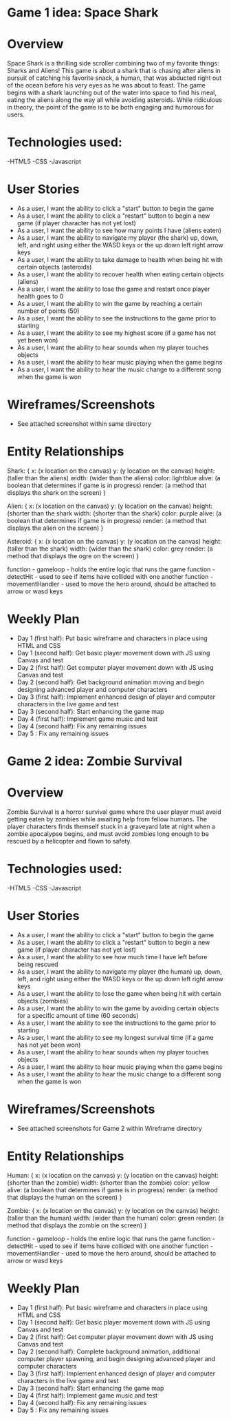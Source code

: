 # Game 1 idea: Space Shark

# Overview
Space Shark is a thrilling side scroller combining two of my favorite things: Sharks and Aliens! This game is about a shark that is chasing after aliens in pursuit of catching his favorite snack, a human, that was abducted right out of the ocean before his very eyes as he was about to feast. The game begins with a shark launching out of the water into space to find his meal, eating the aliens along the way all while avoiding asteroids. While ridiculous in theory, the point of the game is to be both engaging and humorous for users.


# Technologies used:
-HTML5
-CSS
-Javascript

# User Stories
- As a user, I want the ability to click a "start" button to begin the game
- As a user, I want the ability to click a "restart" button to begin a new game (if player character has not yet lost)
- As a user, I want the ability to see how many points I have (aliens eaten)
- As a user, I want the ability to navigate my player (the shark) up, down, left, and right using either the WASD keys or the up down left right arrow keys
- As a user, I want the ability to take damage to health when being hit with certain objects (asteroids)
- As a user, I want the ability to recover health when eating certain objects (aliens)
- As a user, I want the ability to lose the game and restart once player health goes to 0
- As a user, I want the ability to win the game by reaching a certain number of points (50)
- As a user, I want the ability to see the instructions to the game prior to starting
- As a user, I want the ability to see my highest score (if a game has not yet been won)
- As a user, I want the ability to hear sounds when my player touches objects
- As a user, I want the ability to hear music playing when the game begins
- As a user, I want the ability to hear the music change to a different song when the game is won

# Wireframes/Screenshots
- See attached screenshot within same directory

# Entity Relationships
Shark: {
  x: (x location on the canvas)
  y: (y location on the canvas)
  height: (taller than the aliens)
  width: (wider than the aliens)
  color: lightblue
  alive: (a boolean that determines if game is in progress)
  render: (a method that displays the shark on the screen)
}

Alien: {
  x: (x location on the canvas)
  y: (y location on the canvas)
  height: (shorter than the shark
  width: (shorter than the shark)
  color: purple
  alive: (a boolean that determines if game is in progress)
  render: (a method that displays the alien on the screen)
}

Asteroid: {
  x: (x location on the canvas)
  y: (y location on the canvas)
  height: (taller than the shark)
  width: (wider than the shark)
  color: grey
  render: (a method that displays the ogre on the screen)
}

function - gameloop - holds the entire logic that runs the game
function - detectHit - used to see if items have collided with one another
function - movementHandler - used to move the hero around, should be attached to arrow or wasd keys

# Weekly Plan
- Day 1 (first half): Put basic wireframe and characters in place using HTML and CSS
- Day 1 (second half): Get basic player movement down with JS using Canvas and test
- Day 2 (first half): Get computer player movement down with JS using Canvas and test
- Day 2 (second half): Get background animation moving and begin designing advanced player and computer characters
- Day 3 (first half): Implement enhanced design of player and computer characters in the live game and test
- Day 3 (second half): Start enhancing the game map
- Day 4 (first half): Implement game music and test
- Day 4 (second half): Fix any remaining issues
- Day 5 : Fix any remaining issues



# Game 2 idea: Zombie Survival

# Overview
Zombie Survival is a horror survival game where the user player must avoid getting eaten by zombies while awaiting help from fellow humans. The player characters finds themself stuck in a graveyard  late at night when a zombie apocalypse begins, and must avoid zombies long enough to be rescued by a helicopter and flown to safety.

# Technologies used:
-HTML5
-CSS
-Javascript

# User Stories
- As a user, I want the ability to click a "start" button to begin the game
- As a user, I want the ability to click a "restart" button to begin a new game (if player character has not yet lost)
- As a user, I want the ability to see how much time I have left before being rescued
- As a user, I want the ability to navigate my player (the human) up, down, left, and right using either the WASD keys or the up down left right arrow keys
- As a user, I want the ability to lose the game when being hit with certain objects (zombies)
- As a user, I want the ability to win the game by avoiding certain objects for a specific amount of time (60 seconds)
- As a user, I want the ability to see the instructions to the game prior to starting
- As a user, I want the ability to see my longest survival time (if a game has not yet been won)
- As a user, I want the ability to hear sounds when my player touches objects
- As a user, I want the ability to hear music playing when the game begins
- As a user, I want the ability to hear the music change to a different song when the game is won

# Wireframes/Screenshots
- See attached screenshots for Game 2 within Wireframe directory

# Entity Relationships
Human: {
  x: (x location on the canvas)
  y: (y location on the canvas)
  height: (shorter than the zombie)
  width: (shorter than the zombie)
  color: yellow
  alive: (a boolean that determines if game is in progress)
  render: (a method that displays the human on the screen)
}

Zombie: {
  x: (x location on the canvas)
  y: (y location on the canvas)
  height: (taller than the human)
  width: (wider than the human)
  color: green
  render: (a method that displays the zombie on the screen)
}

function - gameloop - holds the entire logic that runs the game
function - detectHit - used to see if items have collided with one another
function - movementHandler - used to move the hero around, should be attached to arrow or wasd keys

# Weekly Plan
- Day 1 (first half): Put basic wireframe and characters in place using HTML and CSS
- Day 1 (second half): Get basic player movement down with JS using Canvas and test
- Day 2 (first half): Get computer player movement down with JS using Canvas and test
- Day 2 (second half): Complete background animation, additional computer player spawning, and begin designing advanced player and computer characters
- Day 3 (first half): Implement enhanced design of player and computer characters in the live game and test
- Day 3 (second half): Start enhancing the game map
- Day 4 (first half): Implement game music and test
- Day 4 (second half): Fix any remaining issues
- Day 5 : Fix any remaining issues
